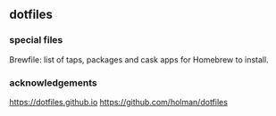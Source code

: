 ## dotfiles

### special files

Brewfile: list of taps, packages and cask apps for Homebrew to install.


### acknowledgements
https://dotfiles.github.io
https://github.com/holman/dotfiles